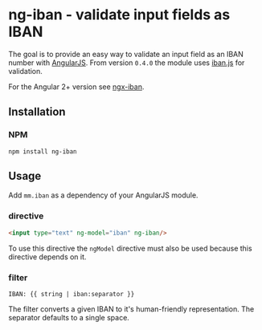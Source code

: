 # ng-iban - validate input fields as IBAN
The goal is to provide an easy way to validate an input field as an IBAN number with [AngularJS](https://angularjs.org/).
From version `0.4.0` the module uses [iban.js](https://github.com/arhs/iban.js) for validation.

For the Angular 2+ version see [ngx-iban](https://github.com/mmjmanders/ngx-iban).

## Installation

### NPM

`npm install ng-iban`

## Usage

Add `mm.iban` as a dependency of your AngularJS module.

### directive
```html
<input type="text" ng-model="iban" ng-iban/>
```

To use this directive the `ngModel` directive must also be used because this directive depends on it.

### filter
```
IBAN: {{ string | iban:separator }}
```

The filter converts a given IBAN to it's human-friendly representation. The separator defaults to a single space.
